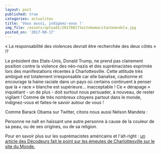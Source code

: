 ```yaml
---
layout: post
published: true
categories: actualites
title: 'Vous aussi, indignez-vous !'
img_file: /assets/uploads/20170817twitobamacitantmandela.jpg
posted_on: '2017-08-17'
---
```

« La responsabilité des violences devrait être recherchée des deux côtés » !?

Le président des Etats-Unis, Donald Trump, ne prend pas clairement position contre la violence des néo-nazis et des suprémacistes exprimée lors des manifestations récentes à Charlottesville. Cette attitude très ambiguë est totalement irresponsable car elle banalise, cautionne et encourage la haine raciale dans un pays où certains continuent à penser que la « race » blanche est supérieure… inacceptable ! Ce « dérapage » inquiétant - un de plus - doit surtout nous persuader, à nouveau, de rester vigilant ! Comme de très nombreux citoyens partout dans le monde, indignez-vous et faites-le savoir autour de vous !

Comme Barack Obama sur Twitter, citons nous aussi Nelson Mandela :

Personne ne naît en haïssant une autre personne à cause de la couleur de sa peau, ou de ses origines, ou de sa religion.

Pour en savoir plus sur les suprémacistes américains et l'alt-right : [un article des Décodeurs fait le point sur les émeutes de Charlottesville sur le site du Monde.](http://www.lemonde.fr/les-decodeurs/article/2017/08/16/etats-unis-qu-est-ce-que-l-alt-right-et-le-supremacisme-blanc_5173096_4355770.html)
